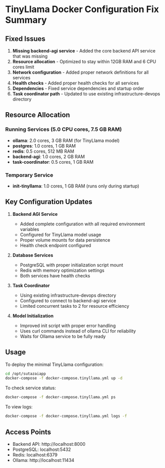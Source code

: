 # TinyLlama Docker Configuration Fix Summary

## Fixed Issues

1. **Missing backend-agi service** - Added the core backend API service that was missing
2. **Resource allocation** - Optimized to stay within 12GB RAM and 6 CPU cores limit
3. **Network configuration** - Added proper network definitions for all services
4. **Health checks** - Added proper health checks for all services
5. **Dependencies** - Fixed service dependencies and startup order
6. **Task coordinator path** - Updated to use existing infrastructure-devops directory

## Resource Allocation

### Running Services (5.0 CPU cores, 7.5 GB RAM)
- **ollama**: 2.0 cores, 3 GB RAM (for TinyLlama model)
- **postgres**: 1.0 cores, 1 GB RAM
- **redis**: 0.5 cores, 512 MB RAM
- **backend-agi**: 1.0 cores, 2 GB RAM
- **task-coordinator**: 0.5 cores, 1 GB RAM

### Temporary Service
- **init-tinyllama**: 1.0 cores, 1 GB RAM (runs only during startup)

## Key Configuration Updates

1. **Backend AGI Service**
   - Added complete configuration with all required environment variables
   - Configured for TinyLlama model usage
   - Proper volume mounts for data persistence
   - Health check endpoint configured

2. **Database Services**
   - PostgreSQL with proper initialization script mount
   - Redis with memory optimization settings
   - Both services have health checks

3. **Task Coordinator**
   - Using existing infrastructure-devops directory
   - Configured to connect to backend-agi service
   - Limited concurrent tasks to 2 for resource efficiency

4. **Model Initialization**
   - Improved init script with proper error handling
   - Uses curl commands instead of ollama CLI for reliability
   - Waits for Ollama service to be fully ready

## Usage

To deploy the minimal TinyLlama configuration:

```bash
cd /opt/sutazaiapp
docker-compose -f docker-compose.tinyllama.yml up -d
```

To check service status:

```bash
docker-compose -f docker-compose.tinyllama.yml ps
```

To view logs:

```bash
docker-compose -f docker-compose.tinyllama.yml logs -f
```

## Access Points

- Backend API: http://localhost:8000
- PostgreSQL: localhost:5432
- Redis: localhost:6379
- Ollama: http://localhost:11434